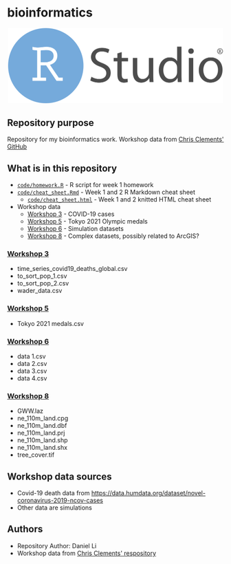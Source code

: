 # bioinformatics

<!--![RStudio banner image](RStudio-Logo-Flat.png)-->
<div align="center" width="100%">
    <img src="./RStudio-Logo-Flat.png" width="500" alt="" />
</div>

## Repository purpose

Repository for my bioinformatics work. Workshop data from [Chris Clements' GitHub](https://github.com/chrit88)

## What is in this repository

- [`code/homework.R`](code/homework.R) - R script for week 1 homework
- [`code/cheat_sheet.Rmd`](code/cheat_sheet.Rmd) - Week 1 and 2 R Markdown cheat sheet
  - [`code/cheat_sheet.html`](code/cheat_sheet.html) - Week 1 and 2 knitted HTML cheat sheet
- Workshop data
  - [Workshop 3](#workshop-3) - COVID-19 cases
  - [Workshop 5](#workshop-5) - Tokyo 2021 Olympic medals
  - [Workshop 6](#workshop-6) - Simulation datasets
  - [Workshop 8](#workshop-8) - Complex datasets, possibly related to ArcGIS?

### [Workshop 3](data/Workshop%203)

- time_series_covid19_deaths_global.csv
- to_sort_pop_1.csv
- to_sort_pop_2.csv
- wader_data.csv

### [Workshop 5](data/Workshop%205)

- Tokyo 2021 medals.csv

### [Workshop 6](data/Workshop%206)

- data 1.csv
- data 2.csv
- data 3.csv
- data 4.csv

### [Workshop 8](data/Workshop%208)

- GWW.laz
- ne_110m_land.cpg
- ne_110m_land.dbf
- ne_110m_land.prj
- ne_110m_land.shp
- ne_110m_land.shx
- tree_cover.tif

## Workshop data sources

- Covid-19 death data from <https://data.humdata.org/dataset/novel-coronavirus-2019-ncov-cases>
- Other data are simulations

## Authors

- Repository Author: Daniel Li
- Workshop data from [Chris Clements' respository](https://github.com/chrit88/Bioinformatics_data)
